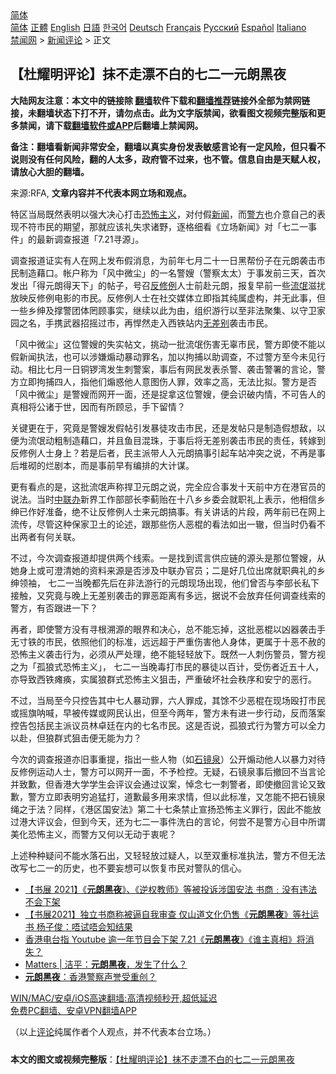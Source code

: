  <!-- 面包屑导航 --> <div class="breadcrumb"><!-- GTranslate: https://gtranslate.io/ -->  <div class="switcher notranslate">  <div class="selected">  <a href="#" onclick="return false;"> 简体</a>  </div>  <div class="option">  <a href="https://www.bannedbook.org" onclick="doGTranslate('zh-CN|zh-CN');jQuery('div.switcher div.selected a').html(jQuery(this).html());return false;" title="简体中文" class="nturl selected"> 简体</a>  <a href="https://www.bannedbook.org/zh-tw/" onclick="doGTranslate('zh-CN|zh-TW');jQuery('div.switcher div.selected a').html(jQuery(this).html());return false;" title="繁體中文" class="nturl"> 正體</a>  <a href="https://www.bannedbook.org/en/" onclick="doGTranslate('zh-CN|en');jQuery('div.switcher div.selected a').html(jQuery(this).html());return false;" title="English" class="nturl"> English</a>  <a href="https://www.bannedbook.org/ja/" onclick="doGTranslate('zh-CN|ja');jQuery('div.switcher div.selected a').html(jQuery(this).html());return false;" title="日本語" class="nturl"> 日語</a>  <a href="https://www.bannedbook.org/ko/" onclick="doGTranslate('zh-CN|ko');jQuery('div.switcher div.selected a').html(jQuery(this).html());return false;" title="한국어" class="nturl"> 한국어</a>  <a href="https://www.bannedbook.org/de/" onclick="doGTranslate('zh-CN|de');jQuery('div.switcher div.selected a').html(jQuery(this).html());return false;" title="Deutsch" class="nturl"> Deutsch</a>  <a href="https://www.bannedbook.org/fr/" onclick="doGTranslate('zh-CN|fr');jQuery('div.switcher div.selected a').html(jQuery(this).html());return false;" title="Français" class="nturl"> Français</a>  <a href="https://www.bannedbook.org/ru/" onclick="doGTranslate('zh-CN|ru');jQuery('div.switcher div.selected a').html(jQuery(this).html());return false;" title="Русский" class="nturl"> Русский</a>  <a href="https://www.bannedbook.org/es/" onclick="doGTranslate('zh-CN|es');jQuery('div.switcher div.selected a').html(jQuery(this).html());return false;" title="Español" class="nturl"> Español</a>  <a href="https://www.bannedbook.org/it/" onclick="doGTranslate('zh-CN|it');jQuery('div.switcher div.selected a').html(jQuery(this).html());return false;" title="Italiano" class="nturl"> Italiano</a>  </div>  </div>      <div class='breadcrumb-sub'><!-- Breadcrumb NavXT 6.3.0 --> <a href="https://www.bannedbook.org/" class="home">禁闻网</a> &gt; <a href="https://www.bannedbook.org/bnews/comments/" class="category">新闻评论</a> &gt; 正文</div></div><h2>【杜耀明评论】抹不走漂不白的七二一元朗黑夜</h2> <p class="notice"><b>大陆网友注意：本文中的链接除 <a href="https://github.com/bannedbook/fanqiang" >翻墙</a>软件下载和<a href="https://github.com/killgcd/justmysocks/blob/master/README.md">翻墙推荐</a>链接外全部为禁网链接，未翻墙状态下打不开，请勿点击。此为文字版禁闻，欲看图文视频完整版和更多禁闻，请下载<a href="https://github.com/bannedbook/fanqiang">翻墙软件或APP</a>后翻墙上禁闻网。</p><p>备注：翻墙看新闻非常安全，翻墙以真实身份发表敏感言论有一定风险，但只看不说则没有任何风险，翻的人太多，政府管不过来，也不管。信息自由是天赋人权，请放心大胆的翻墙。</b></p>  <div class="entry"> <p>来源:RFA, <strong>文章内容并不代表本网立场和观点。</strong></p> <p>特区当局既然表明以强大决心打击<a href="https://www.bannedbook.org/bnews/tag/%e6%81%90%e6%80%96%e4%b8%bb%e4%b9%89/" class="st_tag internal_tag" rel="tag" title="标签 恐怖主义 下的日志">恐怖主义</a>，对付假<span class='wp_keywordlink_affiliate'><a href="https://www.bannedbook.org/" title="新闻">新闻</a></span>，而<a href="https://www.bannedbook.org/bnews/tag/%e8%ad%a6%e6%96%b9/" class="st_tag internal_tag" rel="tag" title="标签 警方 下的日志">警方</a>也介意自己的表现不符市民的期望，那就应该礼失求诸野，逐格细看《立场新闻》对「七二一事件」的最新调查报道「7.21寻源」。</p> <p>调查报道证实有人在网上发布假消息，为前年七月二十一日黑帮份子在元朗袭击市民制造藉口。帐户称为「风中微尘」的一名警嫂（警察太太）于事发前三天，首次发出「得元朗得天下」的帖子，号召<a href="https://www.bannedbook.org/bnews/tag/%E5%8F%8D%E4%BF%AE%E4%BE%8B/" class="st_tag internal_tag" rel="tag" title="标签 反修例 下的日志">反修例</a>人士前赴元朗，报复早前一些<span class='wp_keywordlink'><a href="https://www.bannedbook.org/forum11/topic282.html" title="禁片：评中国共产党的流氓本性" target="_blank">流氓</a></span>滋扰放映反修例电影的市民。反修例人士在社交媒体立即指其纯属虚构，并无此事，但一些乡绅及撑警团体罔顾事实，继续以此为由，组织游行以至非法聚集、以守卫家园之名，手携武器招摇过市，再悍然走入西铁站内<a href="https://www.bannedbook.org/bnews/tag/%E6%97%A0%E5%B7%AE%E5%88%AB/" class="st_tag internal_tag" rel="tag" title="标签 无差别 下的日志">无差别</a>袭击市民。</p>  <p>「风中微尘」这位警嫂的失实帖文，挑动一批流氓伤害无辜市民，警方即使不能以假新闻执法，也可以涉嫌煽动暴动罪名，加以拘捕以助调查，不过警方至今未见行动。相比七月一日铜锣湾发生刺警案，事后有网民发表杀警、袭击警署的言论，警方立即拘捕四人，指他们煽惑他人意图伤人罪，效率之高，无法比拟。警方是否「风中微尘」是警嫂而网开一面，还是捉拿这位警嫂，便会识破内情，不可告人的真相将公诸于世，因而有所顾忌，手下留情？</p> <p>关键更在于，究竟是警嫂发假帖引发暴徒攻击市民，还是发帖只是制造假想敌，以便为流氓动粗制造藉口，并且鱼目混珠，于事后将无差别袭击市民的责任，转嫁到反修例人士身上？若是后者，民主派带人入元朗搞事引起车站冲突之说，不再是事后堆砌的烂剧本，而是事前早有编排的大计谋。</p> <p>更有看点的是，这批流氓声称捍卫元朗之说，完全应合事发十天前中方在港官员的说法。当时<a href="https://www.bannedbook.org/bnews/tag/%e4%b8%ad%e8%81%94%e5%8a%9e/" class="st_tag internal_tag" rel="tag" title="标签 中联办 下的日志">中联办</a>新界工作部部长李蓟贻在十八乡乡委会就职礼上表示，他相信乡绅已作好准备，绝不让反修例人士来元朗搞事。有关讲话的片段，两年前已在网上流传，尽管这种保家卫土的论述，跟那些伤人恶棍的看法如出一辙，但当时仍看不出两者有何关联。</p>  <p>不过，今次调查报道却提供两个线索。一是找到谎言供应链的源头是那位警嫂，从她身上或可澄清她的资料来源是否涉及中联办官员；二是好几位出席就职典礼的乡绅领袖， 七二一当晚都先后在非法游行的元朗现场出现，他们曾否与李部长私下接触，又究竟与晚上无差别袭击的罪恶距离有多远，据说不会放弃任何调查线索的警方，有否跟进一下？</p> <p>再者，即使警方没有寻根溯源的眼界和决心，总不能忘掉，这批恶棍以凶器袭击手无寸铁的市民，依照他们的标准，远远超于严重伤害他人身体，更属于十恶不赦的恐怖主义袭击行为，必须从严处理，绝不能轻轻放下。既然一人刺伤警员，警方视之为「孤狼式恐怖主义」， 七二一当晚毒打市民的暴徒以百计，受伤者近五十人，亦导致西铁瘫痪，实属狼群式恐怖主义狙击，严重破坏社会秩序和安宁的恶行。</p> <p>不过，当局至今只控告其中七人暴动罪，六人罪成，其馀不少恶棍在现场殴打市民或摇旗呐喊，早被传媒或网民认出，但至今两年，警方未有进一步行动，反而落案控告包括民主派议员林卓廷在内的七名市民。这是否说，孤狼式行为警方可以全力以赴，但狼群式狙击便无能为力？</p>  <p>今次的调查报道亦旧事重提，指出一些人物（如<a href="https://www.bannedbook.org/bnews/tag/%E7%9F%B3%E9%95%9C%E6%B3%89/" class="st_tag internal_tag" rel="tag" title="标签 石镜泉 下的日志">石镜泉</a>）公开煽动他人以暴力对待反修例运动人士，警方可以网开一面，不予检控。无疑，石镜泉事后撤回不当言论并致歉，但香港大学学生会评议会通过议案，悼念七一刺警者，即使撤回言论又致歉，警方立即表明穷追猛打，道歉最多用来求情，但以此标准，又怎能不把石镜泉绳之于法？同样，《港区国安法》第二十七条禁止宣扬恐怖主义罪行，因此不能放过港大评议会，但到今天，还为七二一事件洗白的言论，何尝不是警方心目中所谓美化恐怖主义，而警方又何以无动于衷呢？</p> <p>上述种种疑问不能水落石出，又轻轻放过疑人，以至双重标准执法，警方不但无法改写七二一的历史，也不要妄想可以恢复市民对警队的信心。</p> <ul class='op-related-articles' title='相关阅读'> <li><a href='https://www.bannedbook.org/bnews/comments/20210716/1588054.html' target='_blank'>【书展 2021】《<b>元朗黑夜</b>》、《逆权教师》等被投诉涉国安法 书商﹕没有违法 不会下架</a></li> <li><a href='https://www.bannedbook.org/bnews/comments/20210714/1586498.html' target='_blank'>【书展2021】独立书商称被逼自我审查 仅山道文化仍售《<b>元朗黑夜</b>》等社运书 杨子俊：唔试唔会知结果</a></li> <li><a href='https://www.bannedbook.org/bnews/comments/20210502/1537820.html' target='_blank'>香港电台指 Youtube 逾一年节目会下架 7.21《<b>元朗黑夜</b>》《谁主真相》将消失？</a></li> <li><a href='https://www.bannedbook.org/bnews/baitai/20190725/1163692.html' target='_blank'>Matters &#124; 洁平：<b>元朗黑夜</b>，发生了什么？</a></li> <li><a href='https://www.bannedbook.org/bnews/cbnews/20190724/1163641.html' target='_blank'><b>元朗黑夜</b>：香港警察声誉受重创？</a></li> </ul> <p class="texttj"> <a href="https://github.com/bannedbook/fanqiang/wiki/V2ray%E6%9C%BA%E5%9C%BA" target="_blank">WIN/MAC/安卓/iOS高速翻墙:高清视频秒开,超低延迟</a><br/> <a href="https://github.com/bannedbook/fanqiang/wiki/%E7%A6%81%E9%97%BB%E7%BD%91%E5%AE%89%E5%8D%93%E7%BF%BB%E5%A2%99%E6%96%B0%E9%97%BBAPP" target="_blank">免费PC翻墙、安卓VPN翻墙APP</a></p> <p>（以上<span class='wp_keywordlink_affiliate'><a href="https://www.bannedbook.org/bnews/comments/" title="新闻评论" target="_blank">评论</a></span>纯属作者个人观点，并不代表本台立场。）</p><a name='sharetosocial'></a>  <div style="margin-bottom:5px;padding-bottom:5px;clear:both"> <div id="archive-pix-1" class="banner-ads"> <!-- AuctionX Display platform tag START --> <div id="26318x728x90x621x_ADSLOT2" clicktrack="%%CLICK_URL_ESC%%"></div> <!-- AuctionX Display platform tag END --> </div> <div id="archive-pix-2" class="banner-ads"> <!-- AuctionX Display platform tag START --> <div id="26315x300x250x621x_ADSLOT2" clicktrack="%%CLICK_URL_ESC%%"></div> <!-- AuctionX Display platform tag END --> </div> </div>  <div id="archive-pix-1" class="banner-ads"> <!-- AuctionX Display platform tag START --> <div id="26318x728x90x621x_ADSLOT3" clicktrack="%%CLICK_URL_ESC%%"></div> <!-- AuctionX Display platform tag END --> </div> <div><b>本文的图文或视频完整版</b>：<a href='https://www.bannedbook.org/bnews/comments/20210723/1592311.html'>【杜耀明评论】抹不走漂不白的七二一元朗黑夜</a></div>  </div><!--END ENTRY--> 